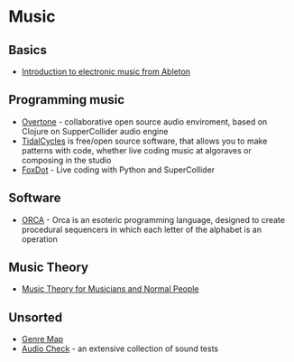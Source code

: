# Music

## Basics

* [Introduction to electronic music from Ableton](https://learningmusic.ableton.com/)

## Programming music

* [Overtone](http://overtone.github.io) - collaborative open source audio enviroment, based on Clojure on SupperCollider audio engine
* [TidalCycles](https://tidalcycles.org/Welcome) is free/open source software, that allows you to make patterns with code, whether live coding music at algoraves or composing in the studio
* [FoxDot](https://foxdot.org/) - Live coding with Python and SuperCollider

## Software

- [ORCA](https://100r.co/site/orca.html) - Orca is an esoteric programming language, designed to create procedural sequencers in which each letter of the alphabet is an operation

## Music Theory

* [Music Theory for Musicians and Normal People](http://tobyrush.com/theorypages/)

## Unsorted

* [Genre Map](http://everynoise.com/engenremap.html)
* [Audio Check](https://www.audiocheck.net/index.php) - an extensive collection of sound tests

